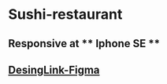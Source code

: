 # Sushi-restaurant
## Responsive at ** Iphone SE **
## [DesingLink-Figma](https://www.figma.com/file/oIcaavoynwWit53v53a4li/Sushi-restaurant?node-id=0%3A1)

